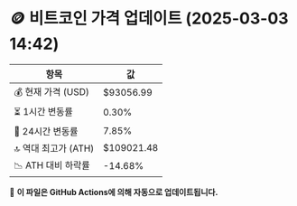 # 🪙 비트코인 가격 업데이트 (2025-03-03 14:42)

| 항목                | 값 |
|--------------------|----------------|
| 💰 현재 가격 (USD) | $93056.99 |
| ⏳ 1시간 변동률    | 0.30% |
| 📆 24시간 변동률   | 7.85% |
| 🔝 역대 최고가 (ATH) | $109021.48 |
| 📉 ATH 대비 하락률 | -14.68% |

🔄 **이 파일은 GitHub Actions에 의해 자동으로 업데이트됩니다.**
